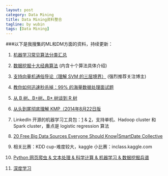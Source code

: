 ```yaml
---
layout: post
category: Data Mining
title: Data Mining资料整合
tagline: by wubin
tags: [Data Mining]
---
```


###以下是我搜集的ML和DM方面的资料，持续更新：

<!--more-->

1. [机器学习常见算法分类汇总](http://www.codeceo.com/article/machine-learning.html#13688-tsina-1-10644-57d4d90508c08d162896a47818ce968b)

2. [数据挖掘十大经典算法](http://blog.csdn.net/aladdina/article/details/4141177) (内含十个算法具体介绍)

3. [支持向量机通俗导论（理解 SVM 的三层境界）](http://blog.csdn.net/v_july_v/article/details/7624837) (强烈推荐关注博主)

4. [教你如何迅速秒杀掉：99% 的海量数据处理面试题](http://blog.csdn.net/v_july_v/article/details/7382693)

5. [从 B 树、B+树、B* 树谈到 R 树](http://blog.csdn.net/v_july_v/article/details/6530142)

6. [从头到尾彻底理解 KMP（2014年8月22日版](http://blog.csdn.net/v_july_v/article/details/7041827)

7. LinkedIn 开源的机器学习工具包：[1](https://github.com/linkedin/ml-ease) & [2](http://engineering.linkedin.com/large-scale-machine-learning/open-sourcing-ml-ease)，支持单机、Hadoop cluster 和 Spark cluster，重点是 logistic regression 算法

8. [20 Free Big Data Sources Everyone Should Know|SmartDate Collective](http://smartdatacollective.com/bernardmarr/235366/big-data-20-free-big-data-sources-everyone-should-know)

9. 相关比赛：KDD cup-难度较大，kaggle 小比赛：inclass.kaggle.com

10. [Python 网页爬虫 & 文本处理 & 科学计算 & 机器学习 & 数据挖掘兵谱](http://www.52nlp.cn/python-网页爬虫-文本处理-科学计算-机器学习-数据挖掘)

11. [深度学习](http://blog.csdn.net/tainyiliusha/article/details/24456761#0-tsina-1-75813-397232819ff9a47a7b7e80a40613cfe1)
